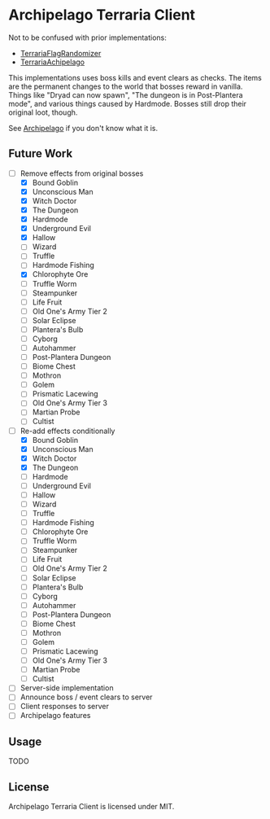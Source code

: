 # Archipelago Terraria Client

Not to be confused with prior implementations:

* [TerrariaFlagRandomizer](https://github.com/Cronus-waters/TerrariaFlagRandomizer)
* [TerrariaAchipelago](https://github.com/Whoneedspacee/TerrariaArchipelago)

This implementations uses boss kills and event clears as checks. The items are the permanent
changes to the world that bosses reward in vanilla. Things like "Dryad can now spawn", "The dungeon
is in Post-Plantera mode", and various things caused by Hardmode. Bosses still drop their original
loot, though.

See [Archipelago](https://archipelago.gg/) if you don't know what it is.

## Future Work

- [ ] Remove effects from original bosses
    - [X] Bound Goblin
    - [X] Unconscious Man
    - [X] Witch Doctor
    - [X] The Dungeon
    - [X] Hardmode
    - [X] Underground Evil
    - [X] Hallow
    - [ ] Wizard
    - [ ] Truffle
    - [ ] Hardmode Fishing
    - [X] Chlorophyte Ore
    - [ ] Truffle Worm
    - [ ] Steampunker
    - [ ] Life Fruit
    - [ ] Old One's Army Tier 2
    - [ ] Solar Eclipse
    - [ ] Plantera's Bulb
    - [ ] Cyborg
    - [ ] Autohammer
    - [ ] Post-Plantera Dungeon
    - [ ] Biome Chest
    - [ ] Mothron
    - [ ] Golem
    - [ ] Prismatic Lacewing
    - [ ] Old One's Army Tier 3
    - [ ] Martian Probe
    - [ ] Cultist
- [ ] Re-add effects conditionally
    - [X] Bound Goblin
    - [X] Unconscious Man
    - [X] Witch Doctor
    - [X] The Dungeon
    - [ ] Hardmode
    - [ ] Underground Evil
    - [ ] Hallow
    - [ ] Wizard
    - [ ] Truffle
    - [ ] Hardmode Fishing
    - [ ] Chlorophyte Ore
    - [ ] Truffle Worm
    - [ ] Steampunker
    - [ ] Life Fruit
    - [ ] Old One's Army Tier 2
    - [ ] Solar Eclipse
    - [ ] Plantera's Bulb
    - [ ] Cyborg
    - [ ] Autohammer
    - [ ] Post-Plantera Dungeon
    - [ ] Biome Chest
    - [ ] Mothron
    - [ ] Golem
    - [ ] Prismatic Lacewing
    - [ ] Old One's Army Tier 3
    - [ ] Martian Probe
    - [ ] Cultist
- [ ] Server-side implementation
- [ ] Announce boss / event clears to server
- [ ] Client responses to server
- [ ] Archipelago features

## Usage

TODO

## License

Archipelago Terraria Client is licensed under MIT.

